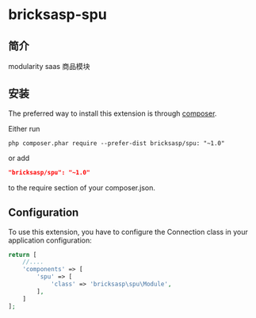 # bricksasp-spu

## 简介
modularity saas 商品模块

安装
------------

The preferred way to install this extension is through [composer](http://getcomposer.org/download/).

Either run

```
php composer.phar require --prefer-dist bricksasp/spu: "~1.0"
```

or add

```json
"bricksasp/spu": "~1.0"
```

to the require section of your composer.json.


Configuration
-------------

To use this extension, you have to configure the Connection class in your application configuration:

```php
return [
    //....
    'components' => [
        'spu' => [
            'class' => 'bricksasp\spu\Module',
        ],
    ]
];
```